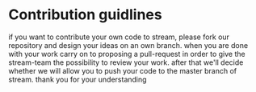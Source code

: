 # Contribution guidlines
if you want to contribute your own code to stream, please fork our repository and design your ideas on an own branch. when you are done with your work carry on to proposing a pull-request in order to give the stream-team the possibility to review your work. after that we'll decide whether we will allow you to push your code to the master branch of stream. thank you for your understanding

